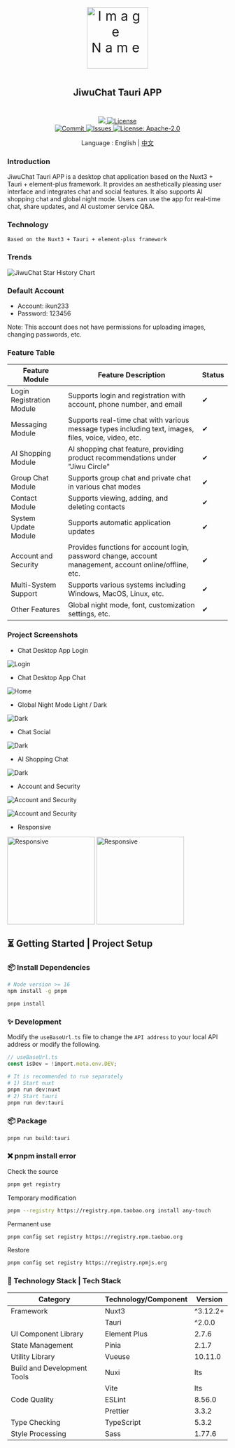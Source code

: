 
<div align=center>
 <div align=center margin="10em" style="margin:4em 0 0 0;font-size: 30px;letter-spacing:0.3em;">
<img src="./.doc/jiwuchat-tauri.png" width="140px" height="140px" alt="Image Name" align=center />
 </div>
 <h2 align=center style="margin: 2em 0;">JiwuChat Tauri APP</h2>

<div>
      <a href="https://github.com/Kiwi233333/jiwu-mall-chat-tauri" target="_blank">
        <img class="disabled-img-view" src="https://img.shields.io/badge/Github-Project%20Address-blueviolet.svg?style=plasticr">
      </a>
      <a href="https://github.com/Kiwi233333/jiwu-mall-chat-tauri/stargazers" target="_blank">
        <img class="disabled-img-view" alt="License"
          src="https://img.shields.io/github/stars/Kiwi233333/jiwu-mall-chat-tauri.svg?style=social">
      </a>
    </div>
    <div >
      <a href="https://github.com/Kiwi233333/jiwu-mall-chat-tauri/commits" target="_blank">
        <img class="disabled-img-view" alt="Commit"
          src="https://img.shields.io/github/commit-activity/m/Kiwi233333/jiwu-mall-chat-tauri">
      </a>
      <a href="https://github.com/Kiwi233333/jiwu-mall-chat-tauri/issues" target="_blank">
        <img class="disabled-img-view" alt="Issues" src="https://img.shields.io/github/issues/Kiwi233333/jiwu-mall-chat-tauri">
      </a>
      <a href="https://github.com/Kiwi233333/jiwu-mall-chat-tauri/blob/master/LICENSE" target="_blank">
        <img class="disabled-img-view" alt="License: Apache-2.0"
          src="https://img.shields.io/badge/License-Apache--2.0-blue.svg">
      </a>
    </div>

Language :  English | [中文](./README.md)
</div>

### Introduction

JiwuChat Tauri APP is a desktop chat application based on the Nuxt3 + Tauri + element-plus framework. It provides an aesthetically pleasing user interface and integrates chat and social features. It also supports AI shopping chat and global night mode. Users can use the app for real-time chat, share updates, and AI customer service Q&A.

### Technology

```txt
Based on the Nuxt3 + Tauri + element-plus framework
```

### Trends

![JiwuChat Star History Chart](https://api.star-history.com/svg?repos=KiWi233333/jiwu-mall-chat-tauri&type=Date)

### Default Account

- Account: ikun233
- Password: 123456

Note: This account does not have permissions for uploading images, changing passwords, etc.

### Feature Table

| Feature Module | Feature Description | Status |
| --- | --- | --- |
| Login Registration Module | Supports login and registration with account, phone number, and email | ✔ |
| Messaging Module | Supports real-time chat with various message types including text, images, files, voice, video, etc. | ✔ |
| AI Shopping Module | AI shopping chat feature, providing product recommendations under "Jiwu Circle" | ✔ |
| Group Chat Module | Supports group chat and private chat in various chat modes | ✔ |
| Contact Module | Supports viewing, adding, and deleting contacts | ✔ |
| System Update Module | Supports automatic application updates | ✔ |
| Account and Security | Provides functions for account login, password change, account management, account online/offline, etc. | ✔ |
| Multi-System Support | Supports various systems including Windows, MacOS, Linux, etc. | ✔ |
| Other Features | Global night mode, font, customization settings, etc. | ✔ |

### Project Screenshots

- Chat Desktop App Login

![Login](./.doc/login.png)

- Chat Desktop App Chat

![Home](./.doc/chat.png)

- Global Night Mode Light / Dark

![Dark](./.doc/chat1.png)

- Chat Social

![Dark](./.doc/chat2.png)

- AI Shopping Chat

![Dark](./.doc/chat3.png)

- Account and Security

![Account and Security](./.doc/chat4.png)

![Account and Security](./.doc/chat5.png)

- Responsive

<img src="./.doc/chat7.png" width = "200" alt="Responsive" align=center />
<img src="./.doc/chat8.png" width = "200" alt="Responsive" align=center />

## ⏳ Getting Started | Project Setup

### 📦 Install Dependencies

```sh
# Node version >= 16
npm install -g pnpm

pnpm install
```

### ✨ Development

Modify the `useBaseUrl.ts` file to change the `API address` to your local API address or modify the following.

```ts
// useBaseUrl.ts
const isDev = !import.meta.env.DEV;
```

```sh
# It is recommended to run separately
# 1) Start nuxt
pnpm run dev:nuxt 
# 2) Start tauri
pnpm run dev:tauri 
```

### 📦 Package

```sh
pnpm run build:tauri
```

### ❌ pnpm install error

Check the source

```sh
pnpm get registry 
```

Temporary modification

```sh
pnpm --registry https://registry.npm.taobao.org install any-touch
```

Permanent use

```sh
pnpm config set registry https://registry.npm.taobao.org
```

Restore

```sh
pnpm config set registry https://registry.npmjs.org
```

### 🔧 Technology Stack | Tech Stack

| Category        | Technology/Component | Version       |
| --------------- | ------------------- | ------------ |
| Framework       | Nuxt3               | ^3.12.2+       |
|                 | Tauri               | ^2.0.0        |
| UI Component Library | Element Plus       | 2.7.6        |
| State Management | Pinia               | 2.1.7        |
| Utility Library  | Vueuse              | 10.11.0      |
| Build and Development Tools | Nuxi            | lts        |
|                  | Vite                | lts         |
| Code Quality    | ESLint              | 8.56.0       |
|                  | Prettier            | 3.3.2        |
| Type Checking   | TypeScript          | 5.3.2        |
| Style Processing| Sass                | 1.77.6       |
